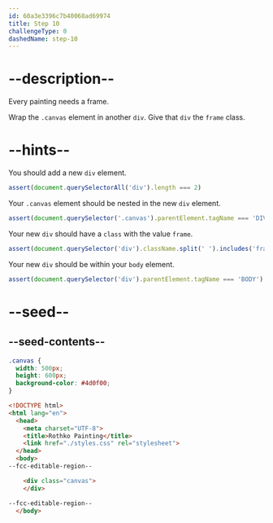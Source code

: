 ```yaml
---
id: 60a3e3396c7b40068ad69974
title: Step 10
challengeType: 0
dashedName: step-10
---
```


# --description--

Every painting needs a frame.

Wrap the `.canvas` element in another `div`. Give that `div` the `frame` class.
# --hints--

You should add a new `div` element.

```js
assert(document.querySelectorAll('div').length === 2)
```

Your `.canvas` element should be nested in the new `div` element.

```js
assert(document.querySelector('.canvas').parentElement.tagName === 'DIV');
```

Your new `div` should have a `class` with the value `frame`.

```js
assert(document.querySelector('div').className.split(' ').includes('frame'));
```

Your new `div` should be within your `body` element.

```js
assert(document.querySelector('div').parentElement.tagName === 'BODY');
```

# --seed--

## --seed-contents--

```css
.canvas {
  width: 500px;
  height: 600px;
  background-color: #4d0f00;
}
```

```html
<!DOCTYPE html>
<html lang="en">
  <head>
    <meta charset="UTF-8">
    <title>Rothko Painting</title>
    <link href="./styles.css" rel="stylesheet">
  </head>
  <body>
--fcc-editable-region--

    <div class="canvas">
    </div>

--fcc-editable-region--
  </body>
  ```
